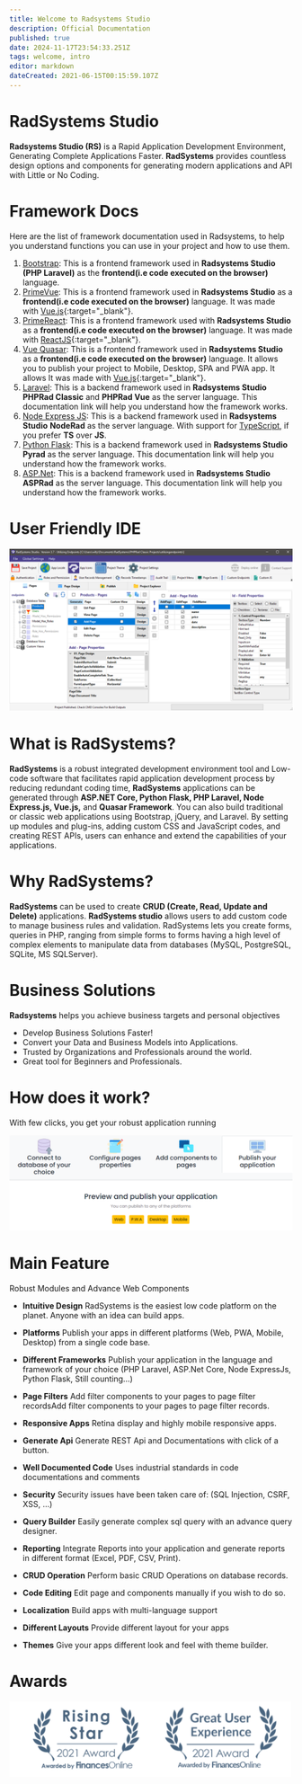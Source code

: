 ```yaml
---
title: Welcome to Radsystems Studio
description: Official Documentation
published: true
date: 2024-11-17T23:54:33.251Z
tags: welcome, intro
editor: markdown
dateCreated: 2021-06-15T00:15:59.107Z
---
```


# RadSystems Studio

**Radsystems Studio (RS)** is a Rapid Application Development Environment, Generating Complete Applications Faster. **RadSystems** provides countless design options and components for generating modern applications and API with Little or No Coding.

# Framework Docs
Here are the list of framework documentation used in Radsystems, to help you understand functions you can use in your project and how to use them.
1. [Bootstrap](https://getbootstrap.com/docs/5.3/getting-started/introduction/): This is a frontend framework used in **Radsystems Studio (PHP Laravel)** as the **frontend(i.e code executed on the browser)** language.
2. [PrimeVue](https://primevue.org/setup/): This is a frontend framework used in **Radsystems Studio** as a **frontend(i.e code executed on the browser)** language. It was made with [Vue.js](https://vuejs.org/){:target="_blank"}.
3. [PrimeReact](https://primereact.org/installation/): This is a frontend framework used with **Radsystems Studio** as a **frontend(i.e code executed on the browser)** language. It was made with [ReactJS](https://react.dev/){:target="_blank"}.
4. [Vue Quasar](https://quasar.dev/): This is a frontend framework used in **Radsystems Studio** as a **frontend(i.e code executed on the browser)** language. It allows you to publish your project to Mobile, Desktop, SPA and PWA app. It allows It was made with [Vue.js](https://vuejs.org/){:target="_blank"}.
5. [Laravel](https://laravel.com/docs/11.x/): This is a backend framework used in **Radsystems Studio** **PHPRad Classic** and **PHPRad Vue** as the server language. This documentation link will help you understand how the framework works.
6. [Node Express JS](https://expressjs.com/en/4x/api.html): This is a backend framework used in **Radsystems Studio** **NodeRad** as the server language. With support for [TypeScript](https://www.typescriptlang.org/), if you prefer **TS** over **JS**.
7. [Python Flask](https://flask.palletsprojects.com/): This is a backend framework used in **Radsystems Studio** **Pyrad** as the server language. This documentation link will help you understand how the framework works.
8. [ASP.Net](https://docs.microsoft.com/en-us/aspnet/overview): This is a backend framework used in **Radsystems Studio** **ASPRad** as the server language. This documentation link will help you understand how the framework works.


# User Friendly IDE
![sample-pages-overview.png](/sample-pages-overview.png)

# What is RadSystems?
**RadSystems** is a robust integrated development environment tool and Low-code software that facilitates rapid application development process by reducing redundant coding time, **RadSystems** applications can be generated through **ASP.NET Core, Python Flask, PHP Laravel, Node Express.js, Vue.js,** and **Quasar Framework**. You can also build traditional or classic web applications using Bootstrap, jQuery, and Laravel. By setting up modules and plug-ins, adding custom CSS and JavaScript codes, and creating REST APIs, users can enhance and extend the capabilities of your applications.

# Why RadSystems?
**RadSystems** can be used to create **CRUD (Create, Read, Update and Delete)** applications. **RadSystems studio** allows users to add custom code to manage business rules and validation. RadSystems lets you create forms, queries in PHP, ranging from simple forms to forms having a high level of complex elements to manipulate data from databases (MySQL, PostgreSQL, SQLite, MS SQLServer).

# Business Solutions
**Radsystems** helps you achieve business targets and personal objectives
- Develop Business Solutions Faster!
- Convert your Data and Business Models into Applications.
- Trusted by Organizations and Professionals around the world.
- Great tool for Beginners and Professionals.

# How does it work?
With few clicks, you get your robust application running

![1.png](/1.png)

# Main Feature
Robust Modules and Advance Web Components
- **Intuitive Design**
RadSystems is the easiest low code platform on the planet. Anyone with an idea can build apps.

- **Platforms**
Publish your apps in different platforms (Web, PWA, Mobile, Desktop) from a single code base.

- **Different Frameworks**
Publish your application in the language and framework of your choice (PHP Laravel, ASP.Net Core, Node ExpressJs, Python Flask, Still counting...)

- **Page Filters**
Add filter components to your pages to page filter recordsAdd filter components to your pages to page filter records.

- **Responsive Apps**
Retina display and highly mobile responsive apps.

- **Generate Api**
Generate REST Api and Documentations with click of a button.

- **Well Documented Code**
Uses industrial standards in code documentations and comments

- **Security**
Security issues have been taken care of: (SQL Injection, CSRF, XSS, ...)

- **Query Builder**
Easily generate complex sql query with an advance query designer.

- **Reporting**
Integrate Reports into your application and generate reports in different format (Excel, PDF, CSV, Print).

- **CRUD Operation**
Perform basic CRUD Operations on database records.

- **Code Editing**
Edit page and components manually if you wish to do so.

- **Localization**
Build apps with multi-language support

- **Different Layouts**
Provide different layout for your apps

- **Themes**
Give your apps different look and feel with theme builder.

# Awards
![screenshot_2021-08-13_233634.png](/screenshot_2021-08-13_233634.png)
